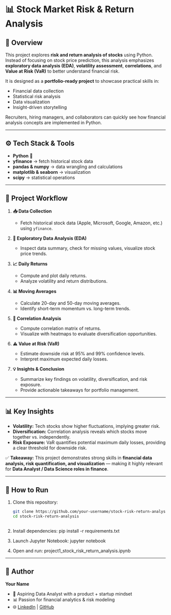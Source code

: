 # 📊 Stock Market Risk & Return Analysis

## 📌 Overview
This project explores **risk and return analysis of stocks** using Python.
Instead of focusing on stock price prediction, this analysis emphasizes **exploratory data analysis (EDA)**, **volatility assessment**, **correlations**, and **Value at Risk (VaR)** to better understand financial risk.

It is designed as a **portfolio-ready project** to showcase practical skills in:
- Financial data collection
- Statistical risk analysis
- Data visualization
- Insight-driven storytelling

Recruiters, hiring managers, and collaborators can quickly see how financial analysis concepts are implemented in Python.

---

## ⚙️ Tech Stack & Tools
- **Python** 🐍
- **yfinance** → fetch historical stock data
- **pandas & numpy** → data wrangling and calculations
- **matplotlib & seaborn** → visualization
- **scipy** → statistical operations

---

## 📂 Project Workflow

1. **📥 Data Collection**
   - Fetch historical stock data (Apple, Microsoft, Google, Amazon, etc.) using `yfinance`.

2. **🔎 Exploratory Data Analysis (EDA)**
   - Inspect data summary, check for missing values, visualize stock price trends.

3. **📈 Daily Returns**
   - Compute and plot daily returns.
   - Analyze volatility and return distributions.

4. **📊 Moving Averages**
   - Calculate 20-day and 50-day moving averages.
   - Identify short-term momentum vs. long-term trends.

5. **🤝 Correlation Analysis**
   - Compute correlation matrix of returns.
   - Visualize with heatmaps to evaluate diversification opportunities.

6. **⚠️ Value at Risk (VaR)**
   - Estimate downside risk at 95% and 99% confidence levels.
   - Interpret maximum expected daily losses.

7. **💡 Insights & Conclusion**
   - Summarize key findings on volatility, diversification, and risk exposure.
   - Provide actionable takeaways for portfolio management.

---

## 📊 Key Insights

- **Volatility:** Tech stocks show higher fluctuations, implying greater risk.
- **Diversification:** Correlation analysis reveals which stocks move together vs. independently.
- **Risk Exposure:** VaR quantifies potential maximum daily losses, providing a clear threshold for downside risk.

✅ **Takeaway:** This project demonstrates strong skills in **financial data analysis, risk quantification, and visualization** — making it highly relevant for **Data Analyst / Data Science roles in finance**.

---

## 🚀 How to Run

1. Clone this repository:
   ```bash
   git clone https://github.com/your-username/stock-risk-return-analysis.git
   cd stock-risk-return-analysis
  
2. Install dependencies:
	 pip install -r requirements.txt

3. Launch Jupyter Notebook:
	 jupyter notebook

4. Open and run:
project1_stock_risk_return_analysis.ipynb

---
## 👤 Author

**Your Name**

- 💼 Aspiring Data Analyst with a product + startup mindset
- 📊 Passion for financial analytics & risk modeling
- 🌐 [LinkedIn](https://linkedin.com/in/your-link) | [GitHub](https://github.com/your-username)
